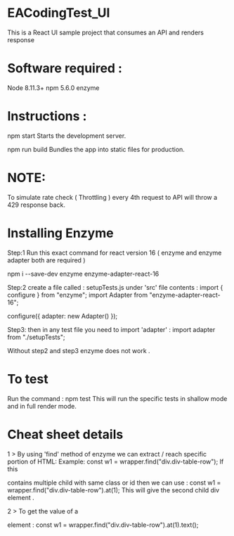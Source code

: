# EACodingTest_UI
This is a React UI sample project that consumes an API and renders response

# Software required :
Node 8.11.3+
npm  5.6.0
enzyme 

# Instructions :
npm start
    Starts the development server.

  npm run build
    Bundles the app into static files for production.
    
# NOTE:
To simulate rate check ( Throttling ) every 4th request to API will throw a 429 response back.

# Installing Enzyme 
Step:1
Run this exact command for react version 16 ( enzyme and enzyme adapter both are required )

npm i --save-dev enzyme enzyme-adapter-react-16

Step:2
create a file called : setupTests.js under 'src'
file contents :
import { configure } from "enzyme";
import Adapter from "enzyme-adapter-react-16";

configure({ adapter: new Adapter() });

Step3:
then in any test file you need to import 'adapter' :
import adapter from "./setupTests";

Without step2 and step3 enzyme does not work .

# To test 
Run the command :
npm test
This will run the specific tests in shallow mode and in full render mode.

# Cheat sheet details
1 >
By using 'find' method of enzyme we can extract / reach specific portion of HTML:
Example:
 const w1 = wrapper.find("div.div-table-row");
 If this <div> contains multiple child <divs> with same class or id then we can use :
const w1 = wrapper.find("div.div-table-row").at(1);
 This will give the second child div element .
    
2 >
To get the value of a <div> element :
    const w1 = wrapper.find("div.div-table-row").at(1).text();
    

